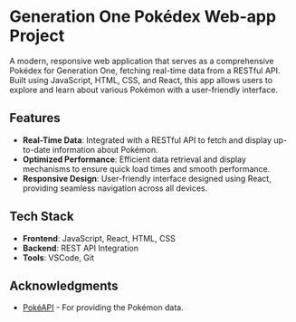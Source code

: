 # Generation One Pokédex Web-app Project

A modern, responsive web application that serves as a comprehensive Pokédex for Generation One, fetching real-time data from a RESTful API. Built using JavaScript, HTML, CSS, and React, this app allows users to explore and learn about various Pokémon with a user-friendly interface.

## Features

- **Real-Time Data**: Integrated with a RESTful API to fetch and display up-to-date information about Pokémon.
- **Optimized Performance**: Efficient data retrieval and display mechanisms to ensure quick load times and smooth performance.
- **Responsive Design**: User-friendly interface designed using React, providing seamless navigation across all devices.

## Tech Stack

- **Frontend**: JavaScript, React, HTML, CSS
- **Backend**: REST API Integration
- **Tools**: VSCode, Git

## Acknowledgments
- [PokéAPI](https://pokeapi.co) - For providing the Pokémon data.
